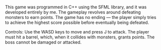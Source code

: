 This game was programmed in C++ using the SFML library, and it was developed entirely by me. The gameplay revolves around defeating monsters to earn points. The game has no ending — the player simply tries to achieve the highest score possible before eventually being defeated.

Controls:
Use the WASD keys to move and press J to attack. The player must hit a barrel, which, when it collides with monsters, grants points. The boss cannot be damaged or attacked.
